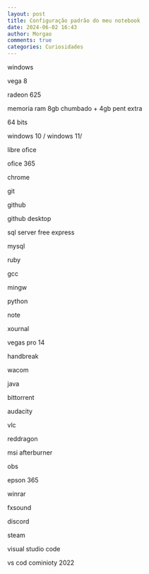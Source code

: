 ```yaml
---
layout: post
title: Configuração padrão do meu notebook
date: 2024-06-02 16:43
author: Morgao
comments: true
categories: Curiosidades
---
```

<!-- wp:paragraph -->
<p>windows</p>
<!-- /wp:paragraph -->

<!-- wp:paragraph -->
<p>vega 8</p>
<!-- /wp:paragraph -->

<!-- wp:paragraph -->
<p>radeon 625</p>
<!-- /wp:paragraph -->

<!-- wp:paragraph -->
<p>memoria ram 8gb chumbado + 4gb pent extra</p>
<!-- /wp:paragraph -->

<!-- wp:paragraph -->
<p>64 bits</p>
<!-- /wp:paragraph -->

<!-- wp:paragraph -->
<p>windows 10 / windows 11/</p>
<!-- /wp:paragraph -->

<!-- wp:paragraph -->
<p></p>
<!-- /wp:paragraph -->

<!-- wp:paragraph -->
<p>libre ofice</p>
<!-- /wp:paragraph -->

<!-- wp:paragraph -->
<p>ofice 365</p>
<!-- /wp:paragraph -->

<!-- wp:paragraph -->
<p>chrome</p>
<!-- /wp:paragraph -->

<!-- wp:paragraph -->
<p>git</p>
<!-- /wp:paragraph -->

<!-- wp:paragraph -->
<p>github</p>
<!-- /wp:paragraph -->

<!-- wp:paragraph -->
<p>github desktop</p>
<!-- /wp:paragraph -->

<!-- wp:paragraph -->
<p>sql server free express</p>
<!-- /wp:paragraph -->

<!-- wp:paragraph -->
<p>mysql</p>
<!-- /wp:paragraph -->

<!-- wp:paragraph -->
<p>ruby</p>
<!-- /wp:paragraph -->

<!-- wp:paragraph -->
<p>gcc</p>
<!-- /wp:paragraph -->

<!-- wp:paragraph -->
<p>mingw</p>
<!-- /wp:paragraph -->

<!-- wp:paragraph -->
<p>python</p>
<!-- /wp:paragraph -->

<!-- wp:paragraph -->
<p>note</p>
<!-- /wp:paragraph -->

<!-- wp:paragraph -->
<p></p>
<!-- /wp:paragraph -->

<!-- wp:paragraph -->
<p>xournal</p>
<!-- /wp:paragraph -->

<!-- wp:paragraph -->
<p>vegas pro 14</p>
<!-- /wp:paragraph -->

<!-- wp:paragraph -->
<p>handbreak</p>
<!-- /wp:paragraph -->

<!-- wp:paragraph -->
<p>wacom</p>
<!-- /wp:paragraph -->

<!-- wp:paragraph -->
<p>java</p>
<!-- /wp:paragraph -->

<!-- wp:paragraph -->
<p>bittorrent</p>
<!-- /wp:paragraph -->

<!-- wp:paragraph -->
<p>audacity</p>
<!-- /wp:paragraph -->

<!-- wp:paragraph -->
<p>vlc</p>
<!-- /wp:paragraph -->

<!-- wp:paragraph -->
<p>reddragon</p>
<!-- /wp:paragraph -->

<!-- wp:paragraph -->
<p>msi afterburner</p>
<!-- /wp:paragraph -->

<!-- wp:paragraph -->
<p>obs</p>
<!-- /wp:paragraph -->

<!-- wp:paragraph -->
<p>epson 365</p>
<!-- /wp:paragraph -->

<!-- wp:paragraph -->
<p>winrar</p>
<!-- /wp:paragraph -->

<!-- wp:paragraph -->
<p>fxsound</p>
<!-- /wp:paragraph -->

<!-- wp:paragraph -->
<p>discord</p>
<!-- /wp:paragraph -->

<!-- wp:paragraph -->
<p>steam</p>
<!-- /wp:paragraph -->

<!-- wp:paragraph -->
<p>visual studio code</p>
<!-- /wp:paragraph -->

<!-- wp:paragraph -->
<p>vs cod cominioty 2022</p>
<!-- /wp:paragraph -->
